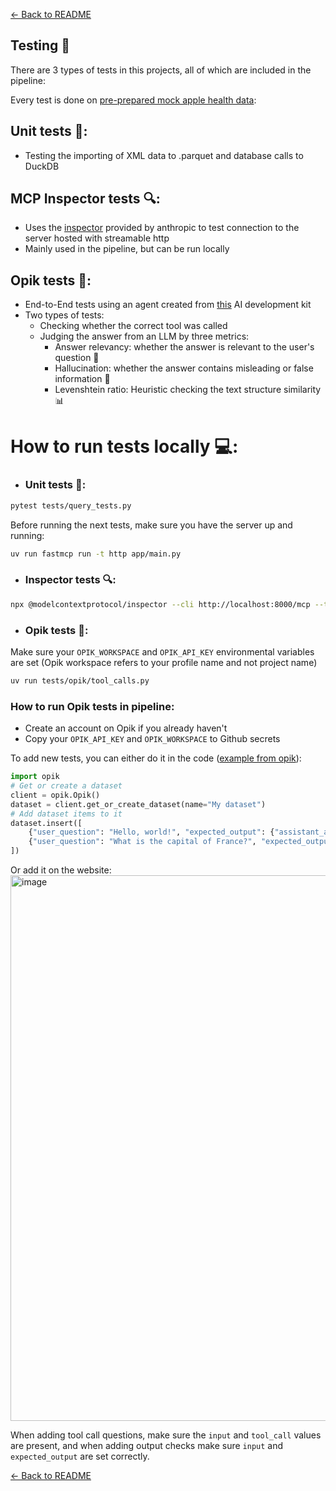 [← Back to README](../README.md)

## Testing 🧪

There are 3 types of tests in this projects, all of which are included in the pipeline:

Every test is done on [pre-prepared mock apple health data](https://gist.github.com/czajkub/7ee7a01c35990f910f034f46dbf83b66):


## Unit tests 🔧:
  - Testing the importing of XML data to .parquet and database calls to DuckDB

## MCP Inspector tests 🔍:
  - Uses the [inspector](https://modelcontextprotocol.io/docs/tools/inspector) provided by anthropic to test connection to the server hosted with streamable http
  - Mainly used in the pipeline, but can be run locally

## Opik tests 🤖:
  - End-to-End tests using an agent created from [this](https://github.com/the-momentum/python-ai-kit) AI development kit
  - Two types of tests:
    -  Checking whether the correct tool was called
    -  Judging the answer from an LLM by three metrics:
       - Answer relevancy: whether the answer is relevant to the user's question 🎯
       - Hallucination: whether the answer contains misleading or false information 🚫
       - Levenshtein ratio: Heuristic checking the text structure similarity 📊

# How to run tests locally 💻:
- ### Unit tests 🔧:
```bash
pytest tests/query_tests.py
```

Before running the next tests, make sure you have the server up and running:
```bash
uv run fastmcp run -t http app/main.py
```

- ### Inspector tests 🔍:
```bash
npx @modelcontextprotocol/inspector --cli http://localhost:8000/mcp --transport http --method tools/list
```

- ### Opik tests 🤖:
Make sure your `OPIK_WORKSPACE` and `OPIK_API_KEY` environmental variables are set
(Opik workspace refers to your profile name and not project name)
```bash
uv run tests/opik/tool_calls.py
```

### How to run Opik tests in pipeline:
- Create an account on Opik if you already haven't
- Copy your `OPIK_API_KEY` and `OPIK_WORKSPACE` to Github secrets


To add new tests, you can either do it in the code ([example from opik](https://www.comet.com/docs/opik/evaluation/manage_datasets)):
```python
import opik
# Get or create a dataset
client = opik.Opik()
dataset = client.get_or_create_dataset(name="My dataset")
# Add dataset items to it
dataset.insert([
    {"user_question": "Hello, world!", "expected_output": {"assistant_answer": "Hello, world!"}},
    {"user_question": "What is the capital of France?", "expected_output": {"assistant_answer": "Paris"}},
])
```

Or add it on the website:
<img width="1919" height="873" alt="image" src="https://github.com/user-attachments/assets/dc9f3807-40b4-4227-b4c2-5a1ea44396e7" />

When adding tool call questions, make sure the `input` and `tool_call` values are present, and when adding output checks make sure `input` and `expected_output` are set correctly.

[← Back to README](../README.md)
